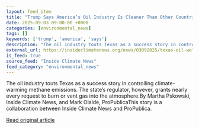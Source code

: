 ```yaml
---
layout: feed_item
title: "Trump Says America’s Oil Industry Is Cleaner Than Other Countries’. New Data Shows Massive Emissions From Texas Wells."
date: 2025-09-03 09:00:00 +0000
categories: [environmental_news]
tags: []
keywords: ['trump', 'america', 'says']
description: "The oil industry touts Texas as a success story in controlling climate-warming methane emissions"
external_url: https://insideclimatenews.org/news/03092025/texas-oil-wells-methane-emissions/
is_feed: true
source_feed: "Inside Climate News"
feed_category: "environmental_news"
---
```


The oil industry touts Texas as a success story in controlling climate-warming methane emissions. The state’s regulator, however, grants nearly every request to burn or vent gas into the atmosphere.By Martha Pskowski, Inside Climate News, and Mark Olalde, ProPublicaThis story is a collaboration between Inside Climate News and ProPublica.

[Read original article](https://insideclimatenews.org/news/03092025/texas-oil-wells-methane-emissions/)
